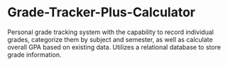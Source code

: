 # Grade-Tracker-Plus-Calculator
Personal grade tracking system with the capability to record individual grades, categorize them by subject and semester, as well as calculate overall GPA based on existing data. Utilizes a relational database to store grade information.

